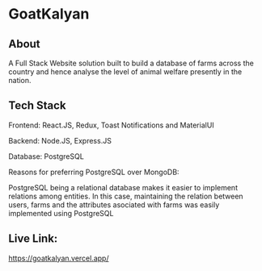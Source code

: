 
# GoatKalyan



## About

A Full Stack Website solution built to build a database of farms across the country and hence analyse the level of animal welfare presently in the nation. 
## Tech Stack
Frontend: React.JS, Redux, Toast Notifications and MaterialUI

Backend: Node.JS, Express.JS

Database: PostgreSQL

Reasons for preferring PostgreSQL over MongoDB:

PostgreSQL being a relational database makes it easier to implement relations among entities. In this case, maintaining the relation between users, farms and the attributes asociated with farms was easily implemented using PostgreSQL
## Live Link:
https://goatkalyan.vercel.app/